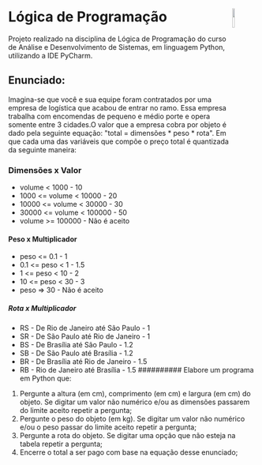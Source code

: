 # Lógica de Programação <img src="https://marcas-logos.net/wp-content/uploads/2020/11/Python-logo.png" width="10%" height="10%" align="right" valign="center"/> 
Projeto realizado na disciplina de Lógica de Programação do curso de Análise e Desenvolvimento de Sistemas, em linguagem Python, utilizando a IDE PyCharm.
## Enunciado: 
Imagina-se que você e sua equipe foram contratados por uma empresa de logística que acabou de entrar no ramo. Essa empresa trabalha com encomendas de pequeno e médio porte e opera somente entre 3 cidades.O valor que a empresa cobra por objeto é dado pela seguinte equação: "total = dimensões * peso * rota". Em que cada uma das variáveis que compõe o preço total é quantizada da seguinte maneira:
### Dimensões x Valor
* volume < 1000 	- 10
* 1000   <= volume < 10000	- 20
* 10000 <= volume < 30000	- 30
* 30000 <= volume < 100000	- 50
* volume >= 100000 - 	Não é aceito
#### Peso x Multiplicador
* peso <= 0.1	- 1
* 0.1 <= peso < 1	- 1.5
* 1    <= peso < 10	- 2
* 10  <= peso < 30	- 3
* peso =>   30	- Não é aceito
##### Rota x Multiplicador
* RS - De Rio de Janeiro até São Paulo	- 1
* SR - De São Paulo até Rio de Janeiro	- 1
* BS - De Brasília até São Paulo	- 1.2
* SB - De São Paulo até Brasília	- 1.2
* BR - De Brasília até Rio de Janeiro	- 1.5
* RB - Rio de Janeiro até Brasília	- 1.5
########## Elabore um programa em Python que:
1.	Pergunte a altura (em cm), comprimento (em cm) e largura (em cm) do objeto. Se digitar um valor não numérico e/ou as dimensões passarem do limite aceito repetir a pergunta;
2.	Pergunte o peso do objeto (em kg). Se digitar um valor não numérico e/ou o peso passar do limite aceito repetir a pergunta;
3.	Pergunte a rota do objeto. Se digitar uma opção que não esteja na tabela repetir a pergunta;
4.	Encerre o total a ser pago com base na equação desse enunciado;	

